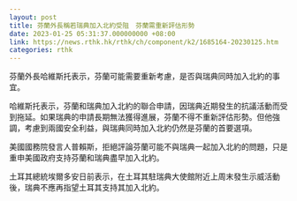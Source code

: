 ```yaml
---
layout: post
title: 芬蘭外長稱若瑞典加入北約受阻　芬蘭需重新評估形勢
date: 2023-01-25 05:31:37.000000000 +08:00
link: https://news.rthk.hk/rthk/ch/component/k2/1685164-20230125.htm
categories: rthk
---
```


芬蘭外長哈維斯托表示，芬蘭可能需要重新考慮，是否與瑞典同時加入北約的事宜。

哈維斯托表示，芬蘭和瑞典加入北約的聯合申請，因瑞典近期發生的抗議活動而受到拖延。如果瑞典的申請長期無法獲得進展，芬蘭不得不重新評估形勢。但他強調，考慮到兩國安全利益，與瑞典同時加入北約仍然是芬蘭的首要選項。

美國國務院發言人普賴斯，拒絕評論芬蘭可能不與瑞典一起加入北約的問題，只是重申美國政府支持芬蘭和瑞典盡早加入北約。

土耳其總統埃爾多安日前表示，在土耳其駐瑞典大使館附近上周末發生示威活動後，瑞典不應再指望土耳其支持其加入北約。
